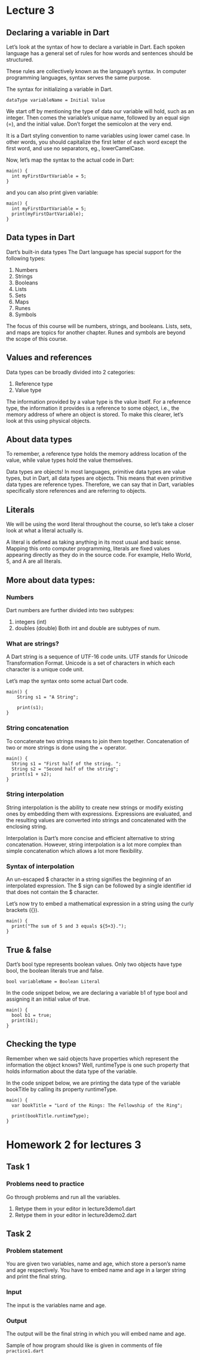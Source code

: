 # Lecture 3

## Declaring a variable in Dart
Let’s look at the syntax of how to declare a variable in Dart. Each spoken language has a general set of rules for how words and sentences should be structured. 

These rules are collectively known as the language’s syntax. In computer programming languages, syntax serves the same purpose.

The syntax for initializing a variable in Dart.
```
dataType variableName = Initial Value
```

We start off by mentioning the type of data our variable will hold, such as an integer. Then comes the variable’s unique name, followed by an equal sign (=), and the initial value. Don’t forget the semicolon at the very end.

It is a Dart styling convention to name variables using lower camel case. In other words, you should capitalize the first letter of each word except the first word, and use no separators, eg., lowerCamelCase.

Now, let’s map the syntax to the actual code in Dart:

```
main() {
  int myFirstDartVariable = 5;
}
```

and you can also print given variable:

```
main() {
  int myFirstDartVariable = 5;
  print(myFirstDartVariable);
}
```

## Data types in Dart
Dart’s built-in data types
The Dart language has special support for the following types:

1. Numbers
2. Strings
3. Booleans
4. Lists
5. Sets
6. Maps
7. Runes
8. Symbols

The focus of this course will be numbers, strings, and booleans. Lists, sets, and maps are topics for another chapter. Runes and symbols are beyond the scope of this course.

## Values and references
Data types can be broadly divided into 2 categories:

1. Reference type
2. Value type

The information provided by a value type is the value itself. For a reference type, the information it provides is a reference to some object, i.e., the memory address of where an object is stored. To make this clearer, let’s look at this using physical objects.

## About data types

To remember, a reference type holds the memory address location of the value, while value types hold the value themselves.

Data types are objects!
In most languages, primitive data types are value types, but in Dart, all data types are objects. This means that even primitive data types are reference types. Therefore, we can say that in Dart, variables specifically store references and are referring to objects.

## Literals
We will be using the word literal throughout the course, so let’s take a closer look at what a literal actually is.

A literal is defined as taking anything in its most usual and basic sense. Mapping this onto computer programming, literals are fixed values appearing directly as they do in the source code. For example, Hello World, 5, and A are all literals.

## More about data types:

### Numbers

Dart numbers are further divided into two subtypes:

1. integers (int)
2. doubles (double)
Both int and double are subtypes of num.

### What are strings?
A Dart string is a sequence of UTF-16 code units. UTF stands for Unicode Transformation Format. Unicode is a set of characters in which each character is a unique code unit.

Let’s map the syntax onto some actual Dart code.
```
main() {
    String s1 = "A String";

    print(s1);
} 
```

### String concatenation
To concatenate two strings means to join them together. Concatenation of two or more strings is done using the + operator.

```
main() {
  String s1 = "First half of the string. ";
  String s2 = "Second half of the string";
  print(s1 + s2);
}
```

### String interpolation
String interpolation is the ability to create new strings or modify existing ones by embedding them with expressions. Expressions are evaluated, and the resulting values are converted into strings and concatenated with the enclosing string. 

Interpolation is Dart’s more concise and efficient alternative to string concatenation. However, string interpolation is a lot more complex than simple concatenation which allows a lot more flexibility.

### Syntax of interpolation
An un-escaped $ character in a string signifies the beginning of an interpolated expression. The $ sign can be followed by a single identifier id that does not contain the $ character.

Let’s now try to embed a mathematical expression in a string using the curly brackets ({}).

```
main() {
  print("The sum of 5 and 3 equals ${5+3}.");
}
```
## True & false
Dart’s bool type represents boolean values. Only two objects have type bool, the boolean literals true and false.

```
bool variableName = Boolean Literal
```

In the code snippet below, we are declaring a variable b1 of type bool and assigning it an initial value of true.

```
main() {
  bool b1 = true;
  print(b1);
}
```

## Checking the type
Remember when we said objects have properties which represent the information the object knows? Well, runtimeType is one such property that holds information about the data type of the variable.

In the code snippet below, we are printing the data type of the variable bookTitle by calling its property runtimeType.

```
main() {
  var bookTitle = "Lord of the Rings: The Fellowship of the Ring";

  print(bookTitle.runtimeType);
}
```

# Homework 2 for lectures 3
## Task 1
### Problems need to practice 
Go through problems and run all the variables. 
1. Retype them in your editor in lecture3demo1.dart
2. Retype them in your editor in lecture3demo2.dart

## Task 2
### Problem statement 
You are given two variables, name and age, which store a person’s name and age respectively. You have to embed name and age in a larger string and print the final string.

### Input
The input is the variables name and age.

### Output
The output will be the final string in which you will embed name and age.

Sample of how program should like is given in comments of file ```practice1.dart```
